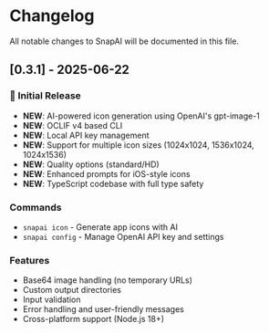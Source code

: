 # Changelog

All notable changes to SnapAI will be documented in this file.

## [0.3.1] - 2025-06-22

### 🚀 Initial Release

- **NEW**: AI-powered icon generation using OpenAI's gpt-image-1
- **NEW**: OCLIF v4 based CLI
- **NEW**: Local API key management
- **NEW**: Support for multiple icon sizes (1024x1024, 1536x1024, 1024x1536)
- **NEW**: Quality options (standard/HD)
- **NEW**: Enhanced prompts for iOS-style icons
- **NEW**: TypeScript codebase with full type safety

### Commands

- `snapai icon` - Generate app icons with AI
- `snapai config` - Manage OpenAI API key and settings

### Features

- Base64 image handling (no temporary URLs)
- Custom output directories
- Input validation
- Error handling and user-friendly messages
- Cross-platform support (Node.js 18+)
